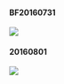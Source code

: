 <h4>BF20160731</h4>
<img src='http://c7.staticflickr.com/8/7581/28408879750_9c72692d6a_z.jpg'>
<h4>20160801</h4>
<img src='http://c8.staticflickr.com/9/8815/28084651743_2729dfce85_z.jpg'>
